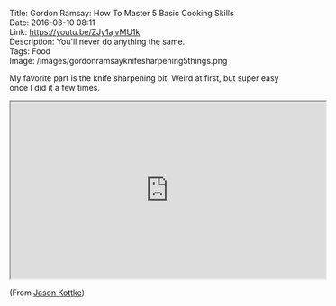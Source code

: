 Title: Gordon Ramsay: How To Master 5 Basic Cooking Skills  
Date: 2016-03-10 08:11  
Link: https://youtu.be/ZJy1ajvMU1k  
Description: You'll never do anything the same.  
Tags: Food  
Image: /images/gordonramsayknifesharpening5things.png

My favorite part is the knife sharpening bit. Weird at first, but super easy once I did it a few times.

<iframe class="radius" width="560" height="315" src="https://www.youtube.com/embed/ZJy1ajvMU1k" allowfullscreen></iframe>

(From [Jason Kottke][1])

[1]: http://kottke.org/16/03/gordon-ramsey-how-to-master-5-basic-cooking-skills "Source post on kottke.org"